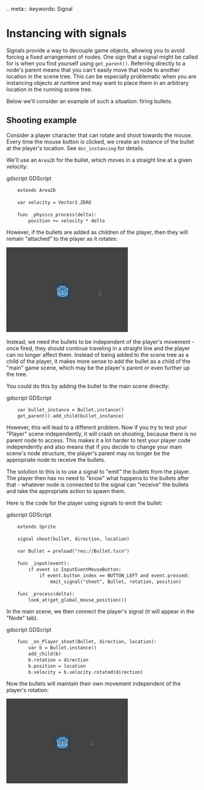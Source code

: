 .. meta::
    :keywords: Signal



Instancing with signals
=======================

Signals provide a way to decouple game objects, allowing you to avoid forcing a
fixed arrangement of nodes. One sign that a signal might be called for is when
you find yourself using `get_parent()`. Referring directly to a node's parent
means that you can't easily move that node to another location in the scene tree.
This can be especially problematic when you are instancing objects at runtime
and may want to place them in an arbitrary location in the running scene tree.

Below we'll consider an example of such a situation: firing bullets.

Shooting example
----------------

Consider a player character that can rotate and shoot towards the mouse. Every
time the mouse button is clicked, we create an instance of the bullet at the
player's location. See `doc_instancing` for details.

We'll use an `Area2D` for the bullet, which moves in a straight line at a
given velocity:

gdscript GDScript

```
    extends Area2D

    var velocity = Vector2.ZERO

    func _physics_process(delta):
        position += velocity * delta
```

However, if the bullets are added as children of the player, then they will
remain "attached" to the player as it rotates:

![](img/signals_shoot1.gif)

Instead, we need the bullets to be independent of the player's movement - once
fired, they should continue traveling in a straight line and the player can no
longer affect them. Instead of being added to the scene tree as a child of the
player, it makes more sense to add the bullet as a child of the "main" game
scene, which may be the player's parent or even further up the tree.

You could do this by adding the bullet to the main scene directly:

gdscript GDScript

```
    var bullet_instance = Bullet.instance()
    get_parent().add_child(bullet_instance)
```

However, this will lead to a different problem. Now if you try to test your
"Player" scene independently, it will crash on shooting, because there is no
parent node to access. This makes it a lot harder to test your player code
independently and also means that if you decide to change your main scene's
node structure, the player's parent may no longer be the appropriate node to
receive the bullets.

The solution to this is to use a signal to "emit" the bullets from the player.
The player then has no need to "know" what happens to the bullets after that -
whatever node is connected to the signal can "receive" the bullets and take the
appropriate action to spawn them.

Here is the code for the player using signals to emit the bullet:

gdscript GDScript

```
    extends Sprite

    signal shoot(bullet, direction, location)

    var Bullet = preload("res://Bullet.tscn")

    func _input(event):
        if event is InputEventMouseButton:
            if event.button_index == BUTTON_LEFT and event.pressed:
                emit_signal("shoot", Bullet, rotation, position)

    func _process(delta):
        look_at(get_global_mouse_position())
```

In the main scene, we then connect the player's signal (it will appear in the
"Node" tab).

gdscript GDScript

```
    func _on_Player_shoot(Bullet, direction, location):
        var b = Bullet.instance()
        add_child(b)
        b.rotation = direction
        b.position = location
        b.velocity = b.velocity.rotated(direction)
```

Now the bullets will maintain their own movement independent of the player's
rotation:

![](img/signals_shoot2.gif)

